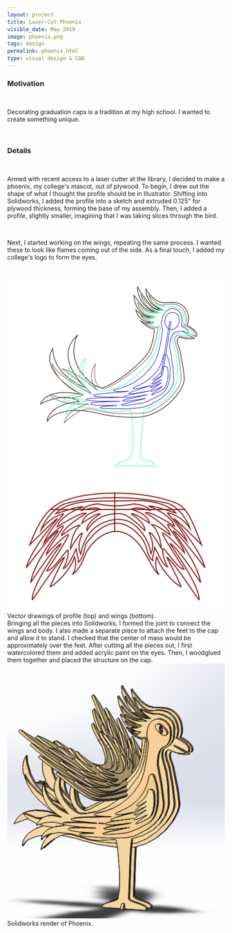 ```yaml
---
layout: project
title: Laser-Cut Phoenix
visible_date: May 2019
image: phoenix.png
tags: design
permalink: phoenix.html
type: visual design & CAD
---
```


### Motivation

<br>

Decorating graduation caps is a tradition at my high school. I wanted to create something unique.

<br>

### Details

<br>

Armed with recent access to a laser cutter at the library, I decided to make a phoenix, my college's mascot, out of plywood. To begin, I drew out the shape of what I thought the profile should be in Illustrator. Shifting into Solidworks, I added the profile into a sketch and extruded 0.125" for plywood thickness, forming the base of my assembly. Then, I added a profile, slightly smaller, imagining that I was taking slices through the bird.

<br>

Next, I started working on the wings, repeating the same process. I wanted these to look like flames coming out of the side. As a final touch, I added my college's logo to form the eyes.

<br>

<img src="/public/images/phoenix_ai.png" class="img-fluid" alt="Responsive image" width=600 px>

<img src="/public/images/phoenix_ai_wings.png" class="img-fluid" alt="Responsive image" width=600 px>
Vector drawings of profile (top) and wings (bottom).


<br>
Bringing all the pieces into Solidworks, I formed the joint to connect the wings and body. I also made a separate piece to attach the feet to the cap and allow it to stand. I checked that the center of mass would be approximately over the feet. After cutting all the pieces out, I first watercolored them and added acrylic paint on the eyes. Then, I woodglued them together and placed the structure on the cap.

<br>
<img src="/public/images/phoenix_solidworks.png" class="img-fluid" alt="Responsive image" width=600 px>
Solidworks render of Phoenix.


